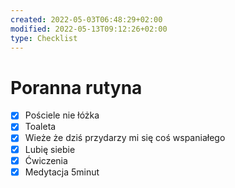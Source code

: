 ```yaml
---
created: 2022-05-03T06:48:29+02:00
modified: 2022-05-13T09:12:26+02:00
type: Checklist
---
```


# Poranna rutyna

- [x] Pościele nie łóżka 
- [x] Toaleta
- [x] Wieże że dziś przydarzy mi się coś wspaniałego 
- [x] Lubię siebie
- [x] Ćwiczenia
- [x] Medytacja 5minut
